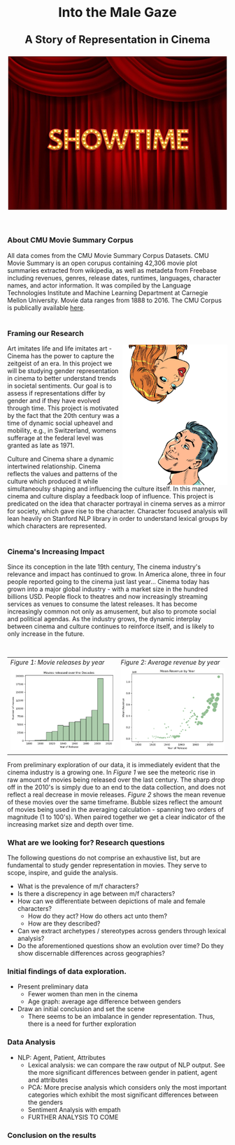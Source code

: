 <p style="text-align:center;font-size:30px">  <strong>Into the Male Gaze </strong> </p>
<p style="text-align:center;font-size:24px">  <strong>A Story of Representation in Cinema </strong> </p>

<div style="text-align: center;">
<img width="500" src="assets/img/Showtime.jpg">
</div>

<br />
<br />

### About CMU Movie Summary Corpus
All data comes from the CMU Movie Summary Corpus Datasets. CMU Movie Summary is an open corupus containing 42,306 movie plot summaries extracted from wikipedia, as well as metadeta from Freebase including revenues, genres, release dates, runtimes, languages, character names, and actor information. It was compiled by the Language Technologies Institute and Machine Learning Department at Carnegie Mellon University. Movie data ranges from 1888 to 2016. The CMU Corpus is publically available [here](http://www.cs.cmu.edu/~ark/personas/).
<br />
<br />

### Framing our Research
<img align="right" width="240" src="assets/img/Duality.jpg">
Art imitates life and life imitates art - Cinema has the power to capture the zeitgeist of an era. In this project we will be studying gender representation in cinema to better understand trends in societal sentiments. Our goal is to assess if representations differ by gender and if they have evolved through time. This project is motivated by the fact that the 20th century was a time of dynamic social upheavel and mobility, e.g., in Switzerland, womens sufferage at the federal level was granted as late as 1971.

Culture and Cinema share a dynamic intertwined relationship. Cinema reflects the values and patterns of the culture which produced it while simultaneoulsy shaping and influencing the culture itself. In this manner, cinema and culture display a feedback loop of influence. This project is predicated on the idea that character portrayal in cinema serves as a mirror for society, which gave rise to the character.  Character focused analysis will lean heavily on Stanford NLP library in order to understand lexical groups by which characters are represented.
<br />
<br />

### Cinema's Increasing Impact
Since its conception in the late 19th century, The cinema industry's relevance and impact has continued to grow. In America alone, three in four people reported going to the cinema just last year... Cinema today has grown into a major global industry - with a market size in the hundred billions USD. People flock to theatres and now increasingly streaming services as venues to consume the latest releases. It has become increasingly common not only as amusement, but also to promote social and political agendas. As the industry grows, the dynamic interplay between cinema and culture continues to reinforce itself, and is likely to only increase in the future. 

<br />

<table>
  <tr>
    <td> <i>Figure 1: Movie releases by year </i> </td>
     <td> <i>Figure 2: Average revenue by year </i> </td>
  </tr>
  <tr>
    <td><img src="assets/img/Movies_Released_over_the_Decades.png" width=500 ></td>
    <td><img src="assets/img/Mean_Revenue_by_Year.png" width=500 ></td>
  </tr>
 </table>


From preliminary exploration of our data, it is immediately evident that the cinema industry is a growing one. In _Figure 1_ we see the meteoric rise in raw amount of movies being released over the last century. The sharp drop off in the 2010's is simply due to an end to the data collection, and does not reflect a real decrease in movie releases. _Figure 2_ shows the mean revenue of these movies over the same timeframe. Bubble sizes reflect the amount of movies being used in the averaging calculation - spanning two orders of magnitude (1 to 100's). When paired together we get a clear indicator of the increasing market size and depth over time.


### What are we looking for? Research questions
The following questions do not comprise an exhaustive list, but are fundamental to study gender representation in movies. They serve to scope, inspire, and guide the analysis.

* What is the prevalence of m/f characters?
* Is there a discrepency in age between m/f characters? 
* How can we differentiate between depictions of male and female characters?
    + How do they act? How do others act unto them?
    + How are they described?
* Can we extract archetypes / stereotypes across genders through lexical analysis?
* Do the aforementioned questions show an evolution over time? Do they show discernable differences across geographies?

### Initial findings of data exploration. 
* Present preliminary data
    + Fewer women than men in the cinema
    + Age graph: average age difference between genders
* Draw an initial conclusion and set the scene
    + There seems to be an imbalance in gender representation. Thus, there is a  need for further exploration

### Data Analysis
* NLP: Agent, Patient, Attributes
    + Lexical analysis: we can compare the raw output of NLP output. See the more significant differences between gender in patient, agent and attributes
    + PCA: More precise analysis which considers only the most important categories which exhibit the most significant differences between the genders
    + Sentiment Analysis with empath
    + FURTHER ANALYSIS TO COME
    
### Conclusion on the results